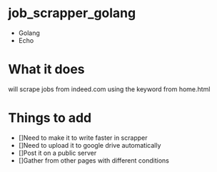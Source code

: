# job_scrapper_golang

- Golang 
- Echo


# What it does

will scrape jobs from indeed.com using the keyword from home.html

# Things to add

- []Need to make it to write faster in scrapper
- []Need to upload it to google drive automatically
- []Post it on a public server
- []Gather from other pages with different conditions
